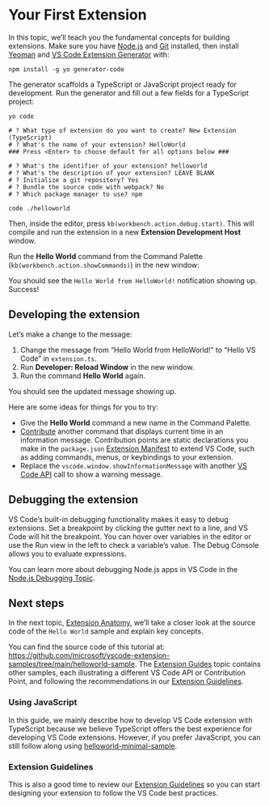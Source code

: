 # Your First Extension

In this topic, we’ll teach you the fundamental concepts for building extensions. Make sure you have [Node.js](https://nodejs.org/en/) and [Git](https://git-scm.com/) installed, then install [Yeoman](https://yeoman.io/) and [VS Code Extension Generator](https://www.npmjs.com/package/generator-code) with:

    npm install -g yo generator-code

The generator scaffolds a TypeScript or JavaScript project ready for development. Run the generator and fill out a few fields for a TypeScript project:

    yo code

    # ? What type of extension do you want to create? New Extension (TypeScript)
    # ? What's the name of your extension? HelloWorld
    ### Press <Enter> to choose default for all options below ###

    # ? What's the identifier of your extension? helloworld
    # ? What's the description of your extension? LEAVE BLANK
    # ? Initialize a git repository? Yes
    # ? Bundle the source code with webpack? No
    # ? Which package manager to use? npm

    code ./helloworld

Then, inside the editor, press `kb(workbench.action.debug.start)`. This will compile and run the extension in a new **Extension Development Host** window.

Run the **Hello World** command from the Command Palette (`kb(workbench.action.showCommands)`) in the new window:

You should see the `Hello World from HelloWorld!` notification showing up. Success!

## Developing the extension

Let’s make a change to the message:

1.  Change the message from “Hello World from HelloWorld!” to “Hello VS Code” in `extension.ts`.
2.  Run **Developer: Reload Window** in the new window.
3.  Run the command **Hello World** again.

You should see the updated message showing up.

Here are some ideas for things for you to try:

- Give the **Hello World** command a new name in the Command Palette.
- [Contribute](/api/references/contribution-points) another command that displays current time in an information message. Contribution points are static declarations you make in the `package.json` [Extension Manifest](/api/references/extension-manifest) to extend VS Code, such as adding commands, menus, or keybindings to your extension.
- Replace the `vscode.window.showInformationMessage` with another [VS Code API](/api/references/vscode-api) call to show a warning message.

## Debugging the extension

VS Code’s built-in debugging functionality makes it easy to debug extensions. Set a breakpoint by clicking the gutter next to a line, and VS Code will hit the breakpoint. You can hover over variables in the editor or use the Run view in the left to check a variable’s value. The Debug Console allows you to evaluate expressions.

You can learn more about debugging Node.js apps in VS Code in the [Node.js Debugging Topic](/docs/nodejs/nodejs-debugging).

## Next steps

In the next topic, [Extension Anatomy](/api/get-started/extension-anatomy), we’ll take a closer look at the source code of the `Hello World` sample and explain key concepts.

You can find the source code of this tutorial at: <https://github.com/microsoft/vscode-extension-samples/tree/main/helloworld-sample>. The [Extension Guides](/api/extension-guides/overview) topic contains other samples, each illustrating a different VS Code API or Contribution Point, and following the recommendations in our [Extension Guidelines](/api/references/extension-guidelines).

### Using JavaScript

In this guide, we mainly describe how to develop VS Code extension with TypeScript because we believe TypeScript offers the best experience for developing VS Code extensions. However, if you prefer JavaScript, you can still follow along using [helloworld-minimal-sample](https://github.com/microsoft/vscode-extension-samples/tree/main/helloworld-minimal-sample).

### Extension Guidelines

This is also a good time to review our [Extension Guidelines](/api/references/extension-guidelines) so you can start designing your extension to follow the VS Code best practices.
